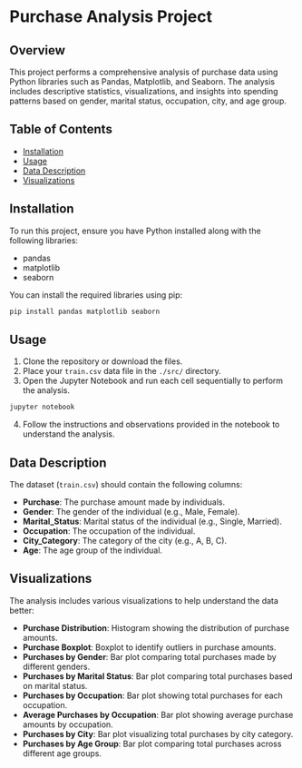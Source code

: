 # Purchase Analysis Project

## Overview

This project performs a comprehensive analysis of purchase data using Python libraries such as Pandas, Matplotlib, and Seaborn. The analysis includes descriptive statistics, visualizations, and insights into spending patterns based on gender, marital status, occupation, city, and age group.

## Table of Contents

- [Installation](#installation)
- [Usage](#usage)
- [Data Description](#data-description)
- [Visualizations](#visualizations)

## Installation

To run this project, ensure you have Python installed along with the following libraries:

- pandas
- matplotlib
- seaborn

You can install the required libraries using pip:

```bash
pip install pandas matplotlib seaborn
```

## Usage

1. Clone the repository or download the files.
2. Place your `train.csv` data file in the `./src/` directory.
3. Open the Jupyter Notebook and run each cell sequentially to perform the analysis.

```bash
jupyter notebook
```

4. Follow the instructions and observations provided in the notebook to understand the analysis.

## Data Description

The dataset (`train.csv`) should contain the following columns:

- **Purchase**: The purchase amount made by individuals.
- **Gender**: The gender of the individual (e.g., Male, Female).
- **Marital_Status**: Marital status of the individual (e.g., Single, Married).
- **Occupation**: The occupation of the individual.
- **City_Category**: The category of the city (e.g., A, B, C).
- **Age**: The age group of the individual.

## Visualizations

The analysis includes various visualizations to help understand the data better:

- **Purchase Distribution**: Histogram showing the distribution of purchase amounts.
- **Purchase Boxplot**: Boxplot to identify outliers in purchase amounts.
- **Purchases by Gender**: Bar plot comparing total purchases made by different genders.
- **Purchases by Marital Status**: Bar plot comparing total purchases based on marital status.
- **Purchases by Occupation**: Bar plot showing total purchases for each occupation.
- **Average Purchases by Occupation**: Bar plot showing average purchase amounts by occupation.
- **Purchases by City**: Bar plot visualizing total purchases by city category.
- **Purchases by Age Group**: Bar plot comparing total purchases across different age groups.